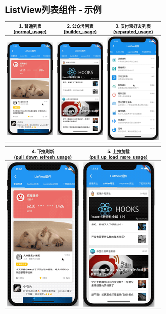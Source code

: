 # ListView列表组件 - 示例

|1. 普通列表 [(normal_usage)](./normal_usage.dart)|2. 公众号列表 [(builder_usage)](./builder_usage.dart)|3. 支付宝好友列表 [(separated_usage)](./separated_usage.dart)|
|----|---|---|
|<img src="./screen_shots/normal_usage.gif"/>|<img src="./screen_shots/builder_usage.gif"/>|<img src="./screen_shots/separated_usage.gif"/>|

|4. 下拉刷新 [(pull_down_refresh_usage)](./pull_down_refresh_usage.dart)|5. 上拉加载 [(pull_up_load_more_usage)](./pull_up_load_more.dart)||
|----|---|---|
|<img src="./screen_shots/normal_usage.gif"/>|<img src="./screen_shots/builder_usage.gif"/>||
